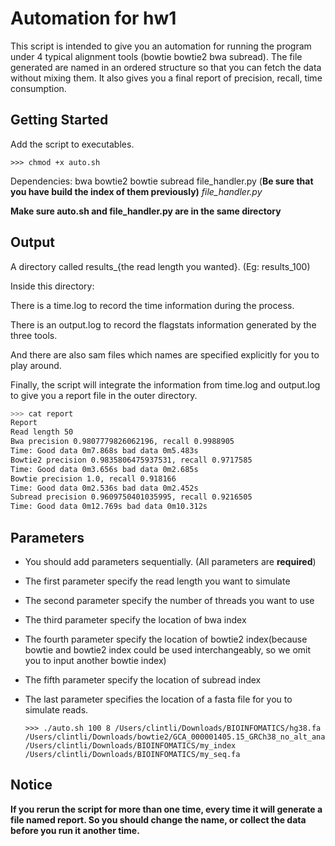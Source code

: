 # Automation for hw1

This script is intended to give you an automation for running the program under 4 typical alignment tools (bowtie bowtie2 bwa subread).  The file generated are named in an ordered structure so that you can fetch the data without mixing them. It also gives you a final report of precision, recall, time consumption. 



## Getting Started

Add the script to executables.

```
>>> chmod +x auto.sh
```

Dependencies: bwa bowtie2 bowtie subread file_handler.py (**Be sure that you have build the index of them previously)**    *file_handler.py*

**Make sure auto.sh and file_handler.py are in the same directory**



## Output

A directory called results_{the read length you wanted}. (Eg: results_100)

Inside this directory:

There is a time.log to record the time information during the process.

There is an output.log to record the flagstats information generated by the three tools.

And there are also sam files which names are specified explicitly for you to play around.

Finally, the script will integrate the information from time.log and output.log to give you a report file in the outer directory.

```bash
>>> cat report
Report
Read length 50
Bwa precision 0.9807779826062196, recall 0.9988905
Time: Good data 0m7.868s bad data 0m5.483s
Bowtie2 precision 0.9835806475937531, recall 0.9717585
Time: Good data 0m3.656s bad data 0m2.685s
Bowtie precision 1.0, recall 0.918166
Time: Good data 0m2.536s bad data 0m2.452s
Subread precision 0.9609750401035995, recall 0.9216505
Time: Good data 0m12.769s bad data 0m10.312s
```



## Parameters

* You should add parameters sequentially. (All parameters are **required**)

* The first parameter specify the read length you want to simulate

* The second parameter specify the number of threads you want to use 

* The third parameter specify the location of bwa index

* The fourth parameter specify the location of bowtie2 index(because bowtie and bowtie2 index could be used interchangeably, so we omit you to input another bowtie index)

* The fifth parameter specify the location of subread index

* The last parameter specifies the location of a fasta file for you to simulate reads.

  ```
  >>> ./auto.sh 100 8 /Users/clintli/Downloads/BIOINFOMATICS/hg38.fa /Users/clintli/Downloads/bowtie2/GCA_000001405.15_GRCh38_no_alt_analysis_set.fna.bowtie_index /Users/clintli/Downloads/BIOINFOMATICS/my_index /Users/clintli/Downloads/BIOINFOMATICS/my_seq.fa
  ```




## Notice

**If you rerun the script for more than one time, every time it will generate a file named report. So you should change the name, or collect the data before you run it another time.**

